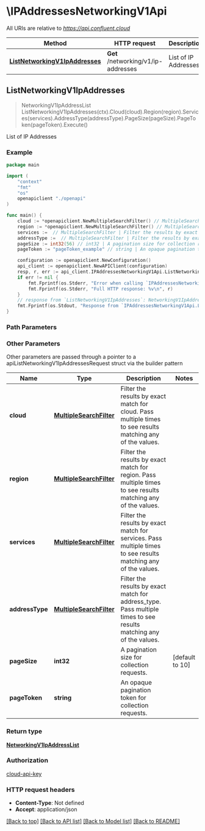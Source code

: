 # \IPAddressesNetworkingV1Api

All URIs are relative to *https://api.confluent.cloud*

Method | HTTP request | Description
------------- | ------------- | -------------
[**ListNetworkingV1IpAddresses**](IPAddressesNetworkingV1Api.md#ListNetworkingV1IpAddresses) | **Get** /networking/v1/ip-addresses | List of IP Addresses



## ListNetworkingV1IpAddresses

> NetworkingV1IpAddressList ListNetworkingV1IpAddresses(ctx).Cloud(cloud).Region(region).Services(services).AddressType(addressType).PageSize(pageSize).PageToken(pageToken).Execute()

List of IP Addresses



### Example

```go
package main

import (
    "context"
    "fmt"
    "os"
    openapiclient "./openapi"
)

func main() {
    cloud := *openapiclient.NewMultipleSearchFilter() // MultipleSearchFilter | Filter the results by exact match for cloud. Pass multiple times to see results matching any of the values. (optional)
    region := *openapiclient.NewMultipleSearchFilter() // MultipleSearchFilter | Filter the results by exact match for region. Pass multiple times to see results matching any of the values. (optional)
    services :=  // MultipleSearchFilter | Filter the results by exact match for services. Pass multiple times to see results matching any of the values. (optional)
    addressType :=  // MultipleSearchFilter | Filter the results by exact match for address_type. Pass multiple times to see results matching any of the values. (optional)
    pageSize := int32(56) // int32 | A pagination size for collection requests. (optional) (default to 10)
    pageToken := "pageToken_example" // string | An opaque pagination token for collection requests. (optional)

    configuration := openapiclient.NewConfiguration()
    api_client := openapiclient.NewAPIClient(configuration)
    resp, r, err := api_client.IPAddressesNetworkingV1Api.ListNetworkingV1IpAddresses(context.Background()).Cloud(cloud).Region(region).Services(services).AddressType(addressType).PageSize(pageSize).PageToken(pageToken).Execute()
    if err != nil {
        fmt.Fprintf(os.Stderr, "Error when calling `IPAddressesNetworkingV1Api.ListNetworkingV1IpAddresses``: %v\n", err)
        fmt.Fprintf(os.Stderr, "Full HTTP response: %v\n", r)
    }
    // response from `ListNetworkingV1IpAddresses`: NetworkingV1IpAddressList
    fmt.Fprintf(os.Stdout, "Response from `IPAddressesNetworkingV1Api.ListNetworkingV1IpAddresses`: %v\n", resp)
}
```

### Path Parameters



### Other Parameters

Other parameters are passed through a pointer to a apiListNetworkingV1IpAddressesRequest struct via the builder pattern


Name | Type | Description  | Notes
------------- | ------------- | ------------- | -------------
 **cloud** | [**MultipleSearchFilter**](MultipleSearchFilter.md) | Filter the results by exact match for cloud. Pass multiple times to see results matching any of the values. | 
 **region** | [**MultipleSearchFilter**](MultipleSearchFilter.md) | Filter the results by exact match for region. Pass multiple times to see results matching any of the values. | 
 **services** | [**MultipleSearchFilter**](MultipleSearchFilter.md) | Filter the results by exact match for services. Pass multiple times to see results matching any of the values. | 
 **addressType** | [**MultipleSearchFilter**](MultipleSearchFilter.md) | Filter the results by exact match for address_type. Pass multiple times to see results matching any of the values. | 
 **pageSize** | **int32** | A pagination size for collection requests. | [default to 10]
 **pageToken** | **string** | An opaque pagination token for collection requests. | 

### Return type

[**NetworkingV1IpAddressList**](networking.v1.IpAddressList.md)

### Authorization

[cloud-api-key](../README.md#cloud-api-key)

### HTTP request headers

- **Content-Type**: Not defined
- **Accept**: application/json

[[Back to top]](#) [[Back to API list]](../README.md#documentation-for-api-endpoints)
[[Back to Model list]](../README.md#documentation-for-models)
[[Back to README]](../README.md)

